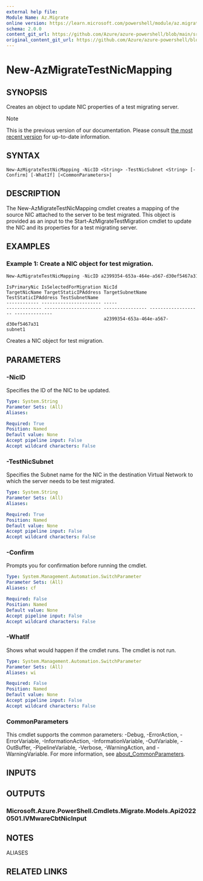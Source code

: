 ```yaml
---
external help file: 
Module Name: Az.Migrate
online version: https://learn.microsoft.com/powershell/module/az.migrate/new-azmigratetestnicmapping
schema: 2.0.0
content_git_url: https://github.com/Azure/azure-powershell/blob/main/src/Migrate/help/New-AzMigrateTestNicMapping.md
original_content_git_url: https://github.com/Azure/azure-powershell/blob/main/src/Migrate/help/New-AzMigrateTestNicMapping.md
---
```


# New-AzMigrateTestNicMapping

## SYNOPSIS
Creates an object to update NIC properties of a test migrating server.

> [!NOTE]
>This is the previous version of our documentation. Please consult [the most recent version](/powershell/module/az.migrate/new-azmigratetestnicmapping) for up-to-date information.

## SYNTAX

```
New-AzMigrateTestNicMapping -NicID <String> -TestNicSubnet <String> [-Confirm] [-WhatIf] [<CommonParameters>]
```

## DESCRIPTION
The New-AzMigrateTestNicMapping cmdlet creates a mapping of the source NIC attached to the server to be test migrated.
This object is provided as an input to the Start-AzMigrateTestMigration cmdlet to update the NIC and its properties for a test migrating server.

## EXAMPLES

### Example 1: Create a NIC object for test migration.
```powershell
New-AzMigrateTestNicMapping -NicID a2399354-653a-464e-a567-d30ef5467a31 -TestNicSubnet subnet1
```

```output
IsPrimaryNic IsSelectedForMigration NicId                                TargetNicName TargetStaticIPAddress TargetSubnetName TestStaticIPAddress TestSubnetName
------------ ---------------------- -----                                ------------- --------------------- ---------------- ------------------- --------------
                                    a2399354-653a-464e-a567-d30ef5467a31                                                                          subnet1
```

Creates a NIC object for test migration.

## PARAMETERS

### -NicID
Specifies the ID of the NIC to be updated.

```yaml
Type: System.String
Parameter Sets: (All)
Aliases:

Required: True
Position: Named
Default value: None
Accept pipeline input: False
Accept wildcard characters: False
```

### -TestNicSubnet
Specifies the Subnet name for the NIC in the destination Virtual Network to which the server needs to be test migrated.

```yaml
Type: System.String
Parameter Sets: (All)
Aliases:

Required: True
Position: Named
Default value: None
Accept pipeline input: False
Accept wildcard characters: False
```

### -Confirm
Prompts you for confirmation before running the cmdlet.

```yaml
Type: System.Management.Automation.SwitchParameter
Parameter Sets: (All)
Aliases: cf

Required: False
Position: Named
Default value: None
Accept pipeline input: False
Accept wildcard characters: False
```

### -WhatIf
Shows what would happen if the cmdlet runs.
The cmdlet is not run.

```yaml
Type: System.Management.Automation.SwitchParameter
Parameter Sets: (All)
Aliases: wi

Required: False
Position: Named
Default value: None
Accept pipeline input: False
Accept wildcard characters: False
```

### CommonParameters
This cmdlet supports the common parameters: -Debug, -ErrorAction, -ErrorVariable, -InformationAction, -InformationVariable, -OutVariable, -OutBuffer, -PipelineVariable, -Verbose, -WarningAction, and -WarningVariable. For more information, see [about_CommonParameters](http://go.microsoft.com/fwlink/?LinkID=113216).

## INPUTS

## OUTPUTS

### Microsoft.Azure.PowerShell.Cmdlets.Migrate.Models.Api20220501.IVMwareCbtNicInput

## NOTES

ALIASES

## RELATED LINKS

